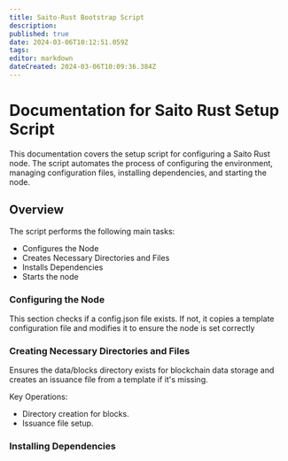 ```yaml
---
title: Saito-Rust Bootstrap Script
description: 
published: true
date: 2024-03-06T10:12:51.059Z
tags: 
editor: markdown
dateCreated: 2024-03-06T10:09:36.384Z
---
```


# Documentation for Saito Rust Setup Script

This documentation covers the setup script for configuring a Saito Rust node. The script automates the process of configuring the environment, managing configuration files, installing dependencies, and starting the node.

## Overview
The script performs the following main tasks:

- Configures the Node
- Creates Necessary Directories and Files
- Installs Dependencies
- Starts the node



###  Configuring the Node
This section checks if a config.json file exists. If not, it copies a template configuration file and modifies it to ensure the node is set correctly

### Creating Necessary Directories and Files

Ensures the data/blocks directory exists for blockchain data storage and creates an issuance file from a template if it's missing.

Key Operations:
- Directory creation for blocks.
- Issuance file setup.


### Installing Dependencies
